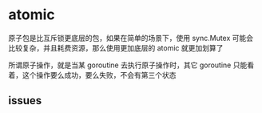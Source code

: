 <!--
 * @Author: shgopher shgopher@gmail.com
 * @Date: 2023-05-14 23:08:19
 * @LastEditors: shgopher shgopher@gmail.com
 * @LastEditTime: 2024-01-05 00:35:48
 * @FilePath: /GOFamily/并发/atomic/README.md
 * @Description: 
 * 
 * Copyright (c) 2024 by shgopher, All Rights Reserved. 
-->
# atomic
原子包是比互斥锁更底层的包，如果在简单的场景下，使用 sync.Mutex 可能会比较复杂，并且耗费资源，那么使用更加底层的 atomic 就更加划算了

所谓原子操作，就是当某 goroutine 去执行原子操作时，其它 goroutine 只能看着，这个操作要么成功，要么失败，不会有第三个状态


## issues
###
